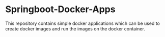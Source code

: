 # Springboot-Docker-Apps
This repository contains simple docker applications which can be used to create docker images and run the images on the docker container.
